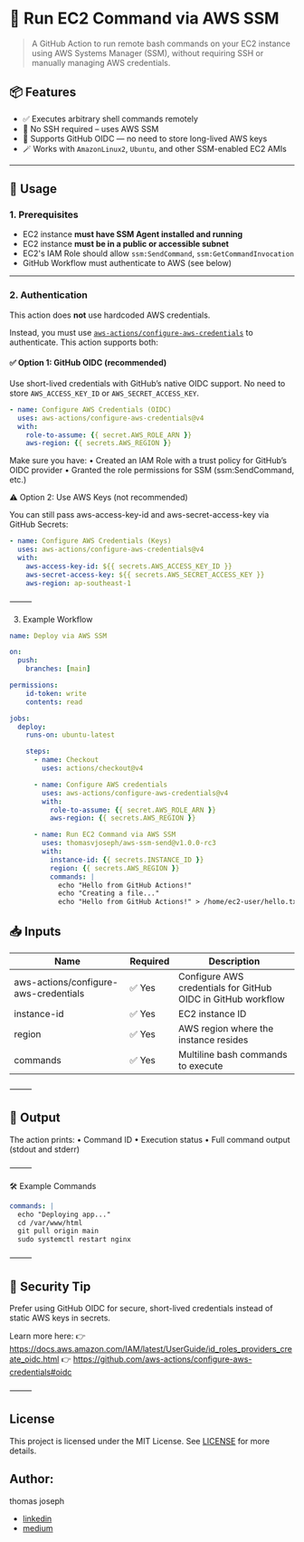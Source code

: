 # 🔧 Run EC2 Command via AWS SSM

> A GitHub Action to run remote bash commands on your EC2 instance using AWS Systems Manager (SSM), without requiring SSH or manually managing AWS credentials.

## 📦 Features

- ✅ Executes arbitrary shell commands remotely
- 🔐 No SSH required – uses AWS SSM
- 🔐 Supports GitHub OIDC — no need to store long-lived AWS keys
- 🪄 Works with `AmazonLinux2`, `Ubuntu`, and other SSM-enabled EC2 AMIs

---

## 🚀 Usage

### 1. Prerequisites

- EC2 instance **must have SSM Agent installed and running**
- EC2 instance **must be in a public or accessible subnet**
- EC2's IAM Role should allow `ssm:SendCommand`, `ssm:GetCommandInvocation`
- GitHub Workflow must authenticate to AWS (see below)

---

### 2. Authentication

This action does **not** use hardcoded AWS credentials.

Instead, you must use [`aws-actions/configure-aws-credentials`](https://github.com/aws-actions/configure-aws-credentials) to authenticate. This action supports both:

#### ✅ **Option 1: GitHub OIDC (recommended)**

Use short-lived credentials with GitHub’s native OIDC support. No need to store `AWS_ACCESS_KEY_ID` or `AWS_SECRET_ACCESS_KEY`.

```yaml
- name: Configure AWS Credentials (OIDC)
  uses: aws-actions/configure-aws-credentials@v4
  with:
    role-to-assume: {{ secret.AWS_ROLE_ARN }}
    aws-region: {{ secrets.AWS_REGION }}

```

Make sure you have:
	•	Created an IAM Role with a trust policy for GitHub’s OIDC provider
	•	Granted the role permissions for SSM (ssm:SendCommand, etc.)

⚠️ Option 2: Use AWS Keys (not recommended)

You can still pass aws-access-key-id and aws-secret-access-key via GitHub Secrets:

```yaml
- name: Configure AWS Credentials (Keys)
  uses: aws-actions/configure-aws-credentials@v4
  with:
    aws-access-key-id: ${{ secrets.AWS_ACCESS_KEY_ID }}
    aws-secret-access-key: ${{ secrets.AWS_SECRET_ACCESS_KEY }}
    aws-region: ap-southeast-1

```
⸻

3. Example Workflow

```yaml
name: Deploy via AWS SSM

on:
  push:
    branches: [main]

permissions:
    id-token: write
    contents: read

jobs:
  deploy:
    runs-on: ubuntu-latest

    steps:
      - name: Checkout
        uses: actions/checkout@v4

      - name: Configure AWS credentials
        uses: aws-actions/configure-aws-credentials@v4
        with:
          role-to-assume: {{ secret.AWS_ROLE_ARN }}
          aws-region: {{ secrets.AWS_REGION }}

      - name: Run EC2 Command via AWS SSM
        uses: thomasvjoseph/aws-ssm-send@v1.0.0-rc3
        with:
          instance-id: {{ secrets.INSTANCE_ID }}
          region: {{ secrets.AWS_REGION }}
          commands: |
            echo "Hello from GitHub Actions!"
            echo "Creating a file..."
            echo "Hello from GitHub Actions!" > /home/ec2-user/hello.txt


```

## 📥 Inputs


| Name             | Required | Description                                       |
| ---------------- | -------- | ------------------------------------------------  |
| aws-actions/configure-aws-credentials | ✅ Yes    | Configure AWS credentials for GitHub OIDC in GitHub workflow |
| instance-id      | ✅ Yes    | EC2 instance ID                                  |
| region           | ✅ Yes    | AWS region where the instance resides            |
| commands         | ✅ Yes    | Multiline bash commands to execute               |


⸻

## 🧪 Output

The action prints:
	•	Command ID
	•	Execution status
	•	Full command output (stdout and stderr)

⸻

🛠 Example Commands

```yaml
commands: |
  echo "Deploying app..."
  cd /var/www/html
  git pull origin main
  sudo systemctl restart nginx

```

⸻

## 🔐 Security Tip

Prefer using GitHub OIDC for secure, short-lived credentials instead of static AWS keys in secrets.

Learn more here:
👉 https://docs.aws.amazon.com/IAM/latest/UserGuide/id_roles_providers_create_oidc.html
👉 https://github.com/aws-actions/configure-aws-credentials#oidc

⸻

## License

This project is licensed under the MIT License. See [LICENSE](LICENSE) for more details.

## Author:  
thomas joseph
- [linkedin](https://www.linkedin.com/in/thomas-joseph-88792b132/)
- [medium](https://medium.com/@thomasvjoseph)